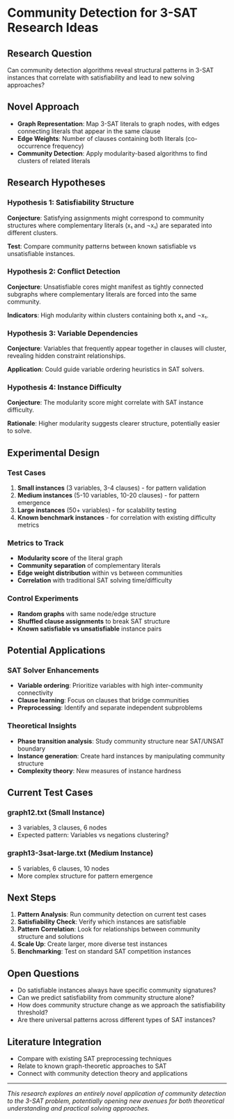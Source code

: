 # Community Detection for 3-SAT Research Ideas

## Research Question
Can community detection algorithms reveal structural patterns in 3-SAT instances that correlate with satisfiability and lead to new solving approaches?

## Novel Approach
- **Graph Representation**: Map 3-SAT literals to graph nodes, with edges connecting literals that appear in the same clause
- **Edge Weights**: Number of clauses containing both literals (co-occurrence frequency)
- **Community Detection**: Apply modularity-based algorithms to find clusters of related literals

## Research Hypotheses

### Hypothesis 1: Satisfiability Structure
**Conjecture**: Satisfying assignments might correspond to community structures where complementary literals (x₁ and ¬x₁) are separated into different clusters.

**Test**: Compare community patterns between known satisfiable vs unsatisfiable instances.

### Hypothesis 2: Conflict Detection
**Conjecture**: Unsatisfiable cores might manifest as tightly connected subgraphs where complementary literals are forced into the same community.

**Indicators**: High modularity within clusters containing both x₁ and ¬x₁.

### Hypothesis 3: Variable Dependencies
**Conjecture**: Variables that frequently appear together in clauses will cluster, revealing hidden constraint relationships.

**Application**: Could guide variable ordering heuristics in SAT solvers.

### Hypothesis 4: Instance Difficulty
**Conjecture**: The modularity score might correlate with SAT instance difficulty.

**Rationale**: Higher modularity suggests clearer structure, potentially easier to solve.

## Experimental Design

### Test Cases
1. **Small instances** (3 variables, 3-4 clauses) - for pattern validation
2. **Medium instances** (5-10 variables, 10-20 clauses) - for pattern emergence  
3. **Large instances** (50+ variables) - for scalability testing
4. **Known benchmark instances** - for correlation with existing difficulty metrics

### Metrics to Track
- **Modularity score** of the literal graph
- **Community separation** of complementary literals
- **Edge weight distribution** within vs between communities
- **Correlation** with traditional SAT solving time/difficulty

### Control Experiments
- **Random graphs** with same node/edge structure
- **Shuffled clause assignments** to break SAT structure
- **Known satisfiable vs unsatisfiable** instance pairs

## Potential Applications

### SAT Solver Enhancements
- **Variable ordering**: Prioritize variables with high inter-community connectivity
- **Clause learning**: Focus on clauses that bridge communities
- **Preprocessing**: Identify and separate independent subproblems

### Theoretical Insights
- **Phase transition analysis**: Study community structure near SAT/UNSAT boundary
- **Instance generation**: Create hard instances by manipulating community structure
- **Complexity theory**: New measures of instance hardness

## Current Test Cases

### graph12.txt (Small Instance)
- 3 variables, 3 clauses, 6 nodes
- Expected pattern: Variables vs negations clustering?

### graph13-3sat-large.txt (Medium Instance)  
- 5 variables, 6 clauses, 10 nodes
- More complex structure for pattern emergence

## Next Steps
1. **Pattern Analysis**: Run community detection on current test cases
2. **Satisfiability Check**: Verify which instances are satisfiable
3. **Pattern Correlation**: Look for relationships between community structure and solutions
4. **Scale Up**: Create larger, more diverse test instances
5. **Benchmarking**: Test on standard SAT competition instances

## Open Questions
- Do satisfiable instances always have specific community signatures?
- Can we predict satisfiability from community structure alone?
- How does community structure change as we approach the satisfiability threshold?
- Are there universal patterns across different types of SAT instances?

## Literature Integration
- Compare with existing SAT preprocessing techniques
- Relate to known graph-theoretic approaches to SAT
- Connect with community detection theory and applications

---

*This research explores an entirely novel application of community detection to the 3-SAT problem, potentially opening new avenues for both theoretical understanding and practical solving approaches.*
